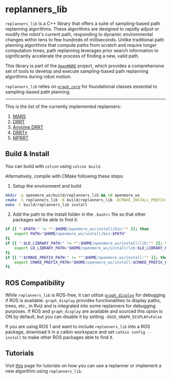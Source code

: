 # **replanners_lib**

`replanners_lib` is a C++ library that offers a suite of sampling-based path replanning algorithms. These algorithms are designed to rapidly adjust or modify the robot's current path, responding to dynamic environmental changes within tens to few hundreds of milliseconds. Unlike traditional path planning algorithms that compute paths from scratch and require longer computation times, path replanning leverages prior search information to significantly accelerate the process of finding a new, valid path.

This library is part of the [`OpenMORE`](https://github.com/JRL-CARI-CNR-UNIBS/OpenMORE.git) project, which provides a comprehensive set of tools to develop and execute sampling-based path replanning algorithms during robot motion.

`replanners_lib` relies on [`graph_core`](https://github.com/JRL-CARI-CNR-UNIBS/graph_core) for foundational classes essential to sampling-based path planning.

---
This is the list of the currently implemented replanners:

1. [MARS](https://ieeexplore.ieee.org/document/10013661?source=authoralert)
2. [DRRT](https://ieeexplore.ieee.org/document/1641879)
3. [Anytime DRRT](https://ieeexplore.ieee.org/document/4209270)
4. [DRRT*](https://ieeexplore.ieee.org/document/8122814)
5. [MPRRT](https://ieeexplore.ieee.org/document/7027233)

## Build & Install
You can build with `colcon` using `colcon build`. 

Alternatively, compile with CMake following these steps:
1. Setup the environment and build
```bash
mkdir -p openmore_ws/build/replanners_lib && cd openmore_ws
cmake -S replanners_lib -B build/replanners_lib -DCMAKE_INSTALL_PREFIX=${HOME}/openmore_ws/install
make -C build/replanners_lib install
```

2. Add the path to the install folder in the `.bashrc` file so that other packages will be able to find it:

```bash
if [[ ":$PATH:" != *":$HOME/openmore_ws/install/bin:"* ]]; then
    export PATH="$HOME/openmore_ws/install/bin:$PATH"
fi
if [[ ":$LD_LIBRARY_PATH:" != *":$HOME/openmore_ws/install/lib:"* ]]; then
    export LD_LIBRARY_PATH="$HOME/openmore_ws/install/lib:$LD_LIBRARY_PATH"
fi
if [[ ":$CMAKE_PREFIX_PATH:" != *":$HOME/openmore_ws/install:"* ]]; then
    export CMAKE_PREFIX_PATH="$HOME/openmore_ws/install:$CMAKE_PREFIX_PATH"
fi
```

## ROS Compatibility

While `replanners_lib` is ROS-free, it can utilize [`graph_display`](https://github.com/JRL-CARI-CNR-UNIBS/graph_display.git) for debugging if ROS is available. `graph_display` provides functionalities to display paths, trees, etc., in Rviz and is integrated into some replanners for debugging purposes. If ROS and `graph_display` are available and sourced this opion is ON by default, but you can disable it by setting `-DUSE_GRAPH_DISPLAY=False`

If you are using ROS 1 and want to include `replanners_lib` into a ROS package, download it in a catkin workspace and set `catkin config --install` to make other ROS packages able to find it.

## Tutorials
Visit [this](https://github.com/JRL-CARI-CNR-UNIBS/replanners_lib/blob/master/documentation/tutorial/tutorial.md) page for tutorials on how you can use a replanner or implement a new algorithm using `replanners_lib`.
